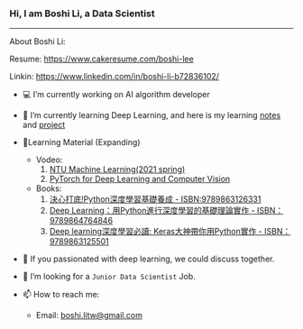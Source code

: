 ### Hi, I am Boshi Li, a Data Scientist
----

About Boshi Li:

Resume: https://www.cakeresume.com/boshi-lee

Linkin: https://www.linkedin.com/in/boshi-li-b72836102/

- 💻 I’m currently working on AI algorithm developer
- 🌱 I’m currently learning Deep Learning, and here is my learning [notes](https://github.com/BoshiLee/deep_learning_notes) and [project](https://github.com/BoshiLee/pytorch_learning)
- 📒Learning Material (Expanding)
	- Vodeo:
		1.  [NTU Machine Learning(2021 spring)](https://www.youtube.com/playlist?list=PLJV_el3uVTsMhtt7_Y6sgTHGHp1Vb2P2J)
		2.  [PyTorch for Deep Learning and Computer Vision](https://www.udemy.com/course/pytorch-for-deep-learning-and-computer-vision/)
	- Books:
		1. [決心打底!Python深度學習基礎養成 - ISBN:9789863126331](http://isbn.ncl.edu.tw/NEW_ISBNNet/main_DisplayRecord_Popup.php?&Pact=view&Pkey=1090526*0110&KeepThis=true&TB_iframe=true&width=780&height=480)
		2. [Deep Learning：用Python進行深度學習的基礎理論實作 -  ISBN：9789864764846](https://www.books.com.tw/products/0010761759)
		3. [Deep learning深度學習必讀: Keras大神帶你用Python實作 -  ISBN：9789863125501](https://findbook.com.tw/9789863125501?msclkid=0f388f39af3e11eca90ea9f7e674befd)
- 👯 If you passionated with deep learning, we could discuss together.

- 🤔 I’m looking for a `Junior Data Scientist`  Job.
- 📫 How to reach me: 
	- Email: boshi.litw@gmail.com
